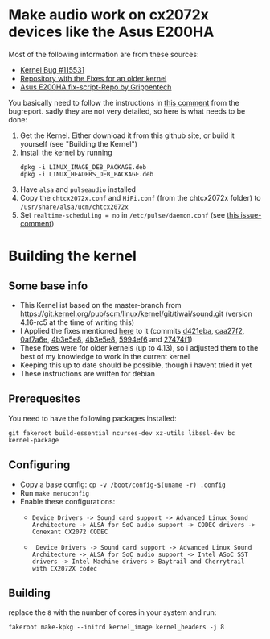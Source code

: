 # Make audio work on cx2072x devices like the Asus E200HA

Most of the following information are from these sources:

- [Kernel Bug #115531](https://bugzilla.kernel.org/show_bug.cgi?id=115531)
- [Repository with the Fixes for an older kernel](https://git.kernel.org/pub/scm/linux/kernel/git/tiwai/sound.git)
- [Asus E200HA fix-script-Repo by Grippentech](https://github.com/Grippentech/Asus-E200HA-Linux-Post-Install-Script)

You basically need to follow the instructions in [this comment](https://bugzilla.kernel.org/show_bug.cgi?id=115531#c64) from the bugreport. sadly they are not very detailed, so here is what needs to be done:

1. Get the Kernel. Either download it from this github site, or build it yourself (see "Building the Kernel")
2. Install the kernel by running
   ```
   dpkg -i LINUX_IMAGE_DEB_PACKAGE.deb
   dpkg -i LINUX_HEADERS_DEB_PACKAGE.deb
   ```
3. Have `alsa` and `pulseaudio` installed
4. Copy the `chtcx2072x.conf` and `HiFi.conf` (from the chtcx2072x folder) to `/usr/share/alsa/ucm/chtcx2072x`
5. Set `realtime-scheduling = no` in `/etc/pulse/daemon.conf` (see [this issue-comment](https://github.com/Grippentech/Asus-E200HA-Linux-Post-Install-Script/issues/29#issuecomment-355113121))

# Building the kernel

## Some base info

- This Kernel ist based on the master-branch from https://git.kernel.org/pub/scm/linux/kernel/git/tiwai/sound.git (version 4.16-rc5 at the time of writing this)
- I Applied the fixes mentioned [here](https://bugzilla.kernel.org/show_bug.cgi?id=115531#c41) to it (commits [d421eba](https://github.com/heikomat/linux_with_cx2072x/commit/d421eba552fee988da216a6906709feb6f6baddc), [caa27f2](https://github.com/heikomat/linux_with_cx2072x/commit/caa27f25a4e5471f154bdfde1c1d523817124729), [0af7a6e](https://github.com/heikomat/linux_with_cx2072x/commit/0af7a6e42c9956b1693c038b7049ee01288ddb09), [4b3e5e8](https://github.com/heikomat/linux_with_cx2072x/commit/9cfd9b10a9278e33c0bad0e21b539ee59d3d2c37), [4b3e5e8](https://github.com/heikomat/linux_with_cx2072x/commit/4b3e5e8658228c526e388480ee5a37f28db30476), [5994ef6](https://github.com/heikomat/linux_with_cx2072x/commit/5994ef618107c4c4a317eda768c366a870e1719a) and [27474f1](https://github.com/heikomat/linux_with_cx2072x/commit/27474f11a91d6b5c1b200c4ca158bbd0294c44db))
- These fixes were for older kernels (up to 4.13), so i adjusted them to the best of my knowledge to work in the current kernel
- Keeping this up to date should be possible, though i havent tried it yet
- These instructions are written for debian

## Prerequesites

You need to have the following packages installed:
```
git fakeroot build-essential ncurses-dev xz-utils libssl-dev bc kernel-package
```

## Configuring

- Copy a base config: `cp -v /boot/config-$(uname -r) .config`
- Run `make menuconfig`
- Enable these configurations:
  - ```
    Device Drivers -> Sound card support -> Advanced Linux Sound Architecture -> ALSA for SoC audio support -> CODEC drivers -> Conexant CX2072 CODEC
    ```
  - ```
     Device Drivers -> Sound card support -> Advanced Linux Sound Architecture -> ALSA for SoC audio support -> Intel ASoC SST drivers -> Intel Machine drivers > Baytrail and Cherrytrail with CX2072X codec
     ```

## Building

replace the `8` with the number of cores in your system and run:
```
fakeroot make-kpkg --initrd kernel_image kernel_headers -j 8
```

